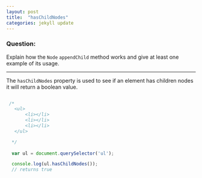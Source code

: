 ```yaml
---
layout: post
title:  "hasChildNodes"
categories: jekyll update
---
```

### Question:
Explain how the `Node` `appendChild` method works and give at least one example of its usage.
<hr>


The `hasChildNodes` property is used to see if an element has children nodes it will return a boolean value. 

```javascript
 
 /*
   <ul>
       <li></li>
       <li></li>
       <li></li>
   </ul>

  */
 
  var ul = document.querySelector('ul');

  console.log(ul.hasChildNodes());  
  // returns true 
```
